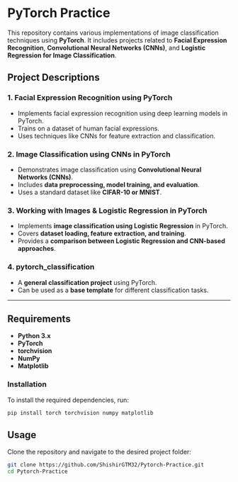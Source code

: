 # PyTorch Practice  

This repository contains various implementations of image classification techniques using **PyTorch**. It includes projects related to **Facial Expression Recognition**, **Convolutional Neural Networks (CNNs)**, and **Logistic Regression for Image Classification**.  

## Project Descriptions  

### 1️. Facial Expression Recognition using PyTorch  
- Implements facial expression recognition using deep learning models in PyTorch.  
- Trains on a dataset of human facial expressions.  
- Uses techniques like CNNs for feature extraction and classification.  

### 2️. Image Classification using CNNs in PyTorch  
- Demonstrates image classification using **Convolutional Neural Networks (CNNs)**.  
- Includes **data preprocessing, model training, and evaluation**.  
- Uses a standard dataset like **CIFAR-10 or MNIST**.  

### 3️. Working with Images & Logistic Regression in PyTorch  
- Implements **image classification using Logistic Regression** in PyTorch.  
- Covers **dataset loading, feature extraction, and training**.  
- Provides a **comparison between Logistic Regression and CNN-based approaches**.  

### 4. pytorch_classification  
- A **general classification project** using PyTorch.  
- Can be used as a **base template** for different classification tasks.  

---

##  Requirements  

- **Python 3.x**  
- **PyTorch**  
- **torchvision**  
- **NumPy**  
- **Matplotlib**  

### Installation  
To install the required dependencies, run:  

```bash
pip install torch torchvision numpy matplotlib
```

## Usage
Clone the repository and navigate to the desired project folder:
```bash
git clone https://github.com/ShishirGTM32/Pytorch-Practice.git
cd Pytorch-Practice
```
